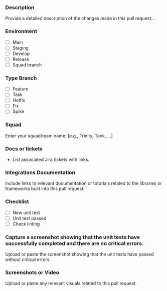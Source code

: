 ### Description

Provide a detailed description of the changes made in this pull request...

### Environment

- [ ] Main
- [ ] Staging
- [ ] Develop
- [ ] Release
- [ ] Squad branch

### Type Branch

- [ ] Feature
- [ ] Task
- [ ] Hotfix
- [ ] Fix
- [ ] Spike

### Squad

Enter your squad/team name: [e.g., Trinity, Tank, ...]

### Docs or tickets

- List associated Jira tickets with links.

### Integrations Documentation

Include links to relevant documentation or tutorials related to the libraries or frameworks built into this pull request:

### Checklist

- [ ] New unit test
- [ ] Unit test passed
- [ ] Check linting

### Capture a screenshot showing that the unit tests have successfully completed and there are no critical errors.

Upload or paste the screenshot showing that the unit tests have passed without critical errors.

### Screenshots or Video

Upload or paste any relevant visuals related to this pull request.
